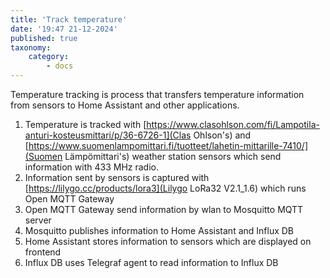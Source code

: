 ```yaml
---
title: 'Track temperature'
date: '19:47 21-12-2024'
published: true
taxonomy:
    category:
        - docs
---
```


Temperature tracking is process that transfers temperature information from sensors to Home Assistant and other applications.

1. Temperature is tracked with [https://www.clasohlson.com/fi/Lampotila-anturi-kosteusmittari/p/36-6726-1](Clas Ohlson's) and [https://www.suomenlampomittari.fi/tuotteet/lahetin-mittarille-7410/](Suomen Lämpömittari's) weather station sensors which send information with 433 MHz radio.
2. Information sent by sensors is captured with [https://lilygo.cc/products/lora3](Lilygo LoRa32 V2.1_1.6) which runs Open MQTT Gateway
3. Open MQTT Gateway send information by wlan to Mosquitto MQTT server
4. Mosquitto publishes information to Home Assistant and Influx DB
5. Home Assistant stores information to sensors which are displayed on frontend
6. Influx DB uses Telegraf agent to read information to Influx DB